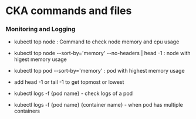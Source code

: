 # CKA commands and files



### Monitoring and Logging

- kubectl top node : Command to check node memory and cpu usage

- kubectl top node --sort-by='memory' --no-headers | head -1 : node with higest memory usage

- kubectl top pod --sort-by='memory' : pod with highest memory usage

- add head -1 or tail -1 to get topmost or lowest

- kubectl logs -f {pod name} - check logs of a pod

- kubectl logs -f {pod name} {container name} -  when pod has multiple containers